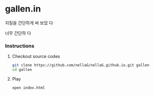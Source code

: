 gallen.in
========

지킬을 간단하게 써 보았 다

너무 간단하 다

### Instructions

1. Checkout source codes

   ```bash
   git clone https://github.com/nellaG/nellaG.github.io.git gallen
   cd gallen
   ```

2. Play

   ```bash
   open index.html
   ```
